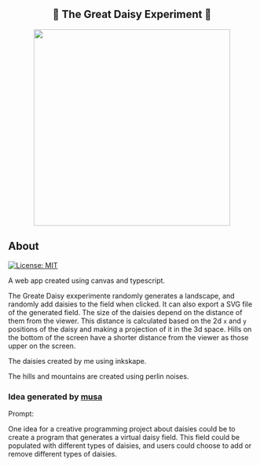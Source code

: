 

<div align="center">
<h2>🌼 The Great Daisy Experiment 🌼</h2>
  <span>
    <img width="400px" src="https://user-images.githubusercontent.com/19466053/201544393-3da5666a-4573-4b49-8523-3cf1a637c590.png" >
  </span>


</div>


[](https://user-images.githubusercontent.com/19466053/195704940-b0380d46-000a-4901-ba32-f0d08b4edce1.png)
[](https://user-images.githubusercontent.com/19466053/195705303-4da8d2c8-9df1-48a0-9bee-5d0a64da89f4.png)
[](https://user-images.githubusercontent.com/19466053/198846833-c4106bd6-25d4-4645-8b5e-0d6077c9b0b4.png)
[](https://user-images.githubusercontent.com/19466053/198850674-e20f9d6a-2c52-473c-9a6a-933f70f6ce89.png)
[](https://user-images.githubusercontent.com/19466053/199083635-970b0391-e0f5-4f8f-b541-064148427aed.png)
[](https://user-images.githubusercontent.com/19466053/199085839-7eb367eb-296d-4144-91f6-e76cd24cbf88.png)
[](https://user-images.githubusercontent.com/19466053/199351416-44094ec0-3263-460d-bcd0-d284e5d710cb.png)
[](https://user-images.githubusercontent.com/19466053/199751910-f7f74028-b8c1-4daa-8ba3-7b959b5668a5.png)
[](https://user-images.githubusercontent.com/19466053/199759255-46607521-211d-4932-a33a-8b9bc45c705c.png)
[](https://user-images.githubusercontent.com/19466053/201523451-d9a66a83-0b9a-457a-bfa3-cb04953c81be.png)
[](https://user-images.githubusercontent.com/19466053/201544393-3da5666a-4573-4b49-8523-3cf1a637c590.png)
[](https://user-images.githubusercontent.com/19466053/201544575-9be6396a-ac38-4630-971e-64d3ae15f094.png)




## About

 [![License: MIT](https://img.shields.io/github/license/diksown/musa?color=ec9267&style=flat-square)](https://github.com/talitahalboth/The-Great-Daisy-Experiment/blob/main/LICENSE)
 
A web app created using canvas and typescript.

The Greate Daisy exxperimente randomly generates a landscape, and randomly add daisies to the field when clicked.  It can also export a SVG file of the generated field.
The size of the daisies depend on the distance of them from the viewer. This distance is calculated based on the 2d `x` and `y` positions of the daisy and making a projection of it in the 3d space. Hills on the bottom of the screen have a shorter distance from the viewer as those upper on the screen.

The daisies created by me using inkskape.

The hills and mountains are created using perlin noises.

### Idea generated by [musa](https://musa.dikson.xyz/)
Prompt:

One idea for a creative programming project about daisies could be to create a program that generates a virtual daisy field. This field could be populated with different types of daisies, and users could choose to add or remove different types of daisies. 

